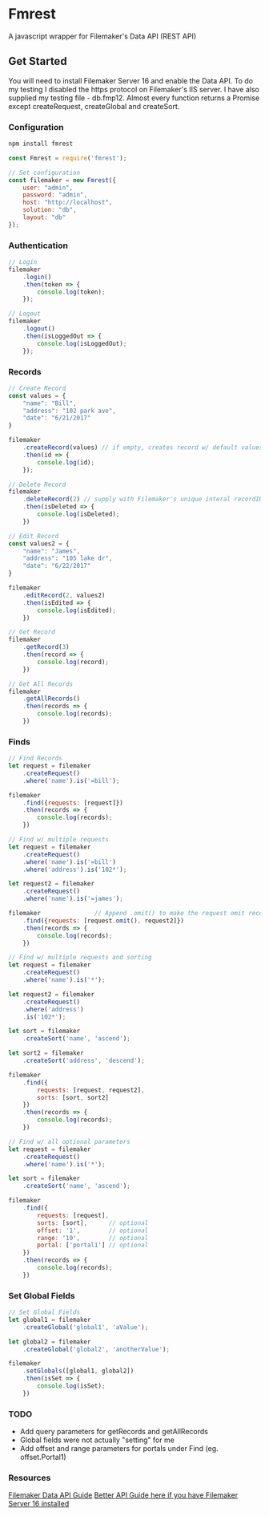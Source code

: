 # Fmrest
A javascript wrapper for Filemaker's Data API (REST API)

## Get Started

You will need to install Filemaker Server 16 and enable the Data API.  To do my testing I disabled the https protocol on Filemaker's IIS server.  I have also supplied my testing file - db.fmp12.  Almost every function returns a Promise except createRequest, createGlobal and createSort.

### Configuration

```javascript
npm install fmrest

const Fmrest = require('fmrest');

// Set configuration
const filemaker = new Fmrest({
    user: "admin",
    password: "admin",
    host: "http://localhost",
    solution: "db",
    layout: "db"
});
```

### Authentication

```javascript
// Login
filemaker
    .login()
    .then(token => {
        console.log(token);
    });

// Logout
filemaker
    .logout()
    .then(isLoggedOut => {
        console.log(isLoggedOut);
    });
```

### Records

```javascript
// Create Record
const values = {
    "name": "Bill",
    "address": "102 park ave",
    "date": "6/21/2017"
}

filemaker
    .createRecord(values) // if empty, creates record w/ default values
    .then(id => {
        console.log(id);
    });

// Delete Record
filemaker
    .deleteRecord(2) // supply with Filemaker's unique interal recordID
    .then(isDeleted => {
        console.log(isDeleted);
    })

// Edit Record
const values2 = {
    "name": "James",
    "address": "105 lake dr",
    "date": "6/22/2017"
}

filemaker
    .editRecord(2, values2)
    .then(isEdited => {
        console.log(isEdited);
    })

// Get Record
filemaker
    .getRecord(3)
    .then(record => {
        console.log(record);
    })

// Get All Records
filemaker
    .getAllRecords()
    .then(records => {
        console.log(records);
    })
```

### Finds

```javascript
// Find Records
let request = filemaker
    .createRequest()
    .where('name').is('=bill');

filemaker
    .find({requests: [request]})
    .then(records => {
        console.log(records);
    })

// Find w/ multiple requests
let request = filemaker
    .createRequest()
    .where('name').is('=bill')
    .where('address').is('102*');

let request2 = filemaker
    .createRequest()
    .where('name').is('=james');

filemaker               // Append .omit() to make the request omit records
    .find({requests: [request.omit(), request2]})
    .then(records => {
        console.log(records);
    })

// Find w/ multiple requests and sorting
let request = filemaker
    .createRequest()
    .where('name').is('*');

let request2 = filemaker
    .createRequest()
    .where('address')
    .is('102*');

let sort = filemaker
    .createSort('name', 'ascend');

let sort2 = filemaker
    .createSort('address', 'descend');

filemaker
    .find({
        requests: [request, request2], 
        sorts: [sort, sort2]
    })
    .then(records => {
        console.log(records);
    })

// Find w/ all optional parameters
let request = filemaker
    .createRequest()
    .where('name').is('*');

let sort = filemaker
    .createSort('name', 'ascend');

filemaker
    .find({
        requests: [request],
        sorts: [sort],      // optional
        offset: '1',        // optional
        range: '10',        // optional
        portal: ['portal1'] // optional
    })
    .then(records => {
        console.log(records);
    })
```

### Set Global Fields

```javascript
// Set Global Fields
let global1 = filemaker
    .createGlobal('global1', 'aValue');

let global2 = filemaker
    .createGlobal('global2', 'anotherValue');

filemaker
    .setGlobals([global1, global2])
    .then(isSet => {
        console.log(isSet);
    })
```

### TODO

- Add query parameters for getRecords and getAllRecords
- Global fields were not actually "setting" for me
- Add offset and range parameters for portals under Find (eg. offset.Portal1)

### Resources

[Filemaker Data API Guide](https://fmhelp.filemaker.com/docs/16/en/restapi/)
[Better API Guide here if you have Filemaker Server 16 installed](http://localhost/fmi/rest/apidoc/)